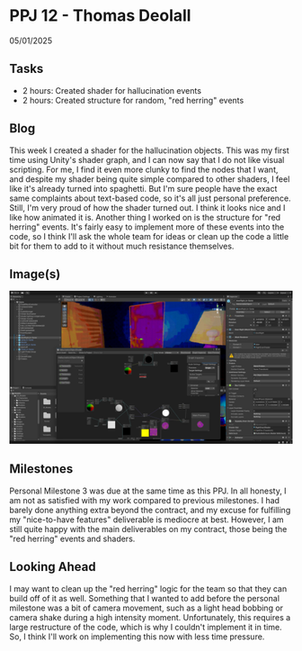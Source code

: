 # PPJ 12 - Thomas Deolall
05/01/2025

## Tasks
 - 2 hours: Created shader for hallucination events
 - 2 hours: Created structure for random, "red herring" events

## Blog
This week I created a shader for the hallucination objects. This was my first time using Unity's shader graph, and I can now say that I do not like visual scripting. For me, I find it even more clunky to find the nodes that I want, and despite my shader being quite simple compared to other shaders, I feel like it's already turned into spaghetti. But I'm sure people have the exact same complaints about text-based code, so it's all just personal preference. Still, I'm very proud of how the shader turned out. I think it looks nice and I like how animated it is.
Another thing I worked on is the structure for "red herring" events. It's fairly easy to implement more of these events into the code, so I think I'll ask the whole team for ideas or clean up the code a little bit for them to add to it without much resistance themselves.

## Image(s)
![Image](assets/ppj12.png)

## Milestones
Personal Milestone 3 was due at the same time as this PPJ. In all honesty, I am not as satisfied with my work compared to previous milestones. I had barely done anything extra beyond the contract, and my excuse for fulfilling my "nice-to-have features" deliverable is mediocre at best. However, I am still quite happy with the main deliverables on my contract, those being the "red herring" events and shaders.

## Looking Ahead
I may want to clean up the "red herring" logic for the team so that they can build off of it as well. Something that I wanted to add before the personal milestone was a bit of camera movement, such as a light head bobbing or camera shake during a high intensity moment. Unfortunately, this requires a large restructure of the code, which is why I couldn't implement it in time. So, I think I'll work on implementing this now with less time pressure.
